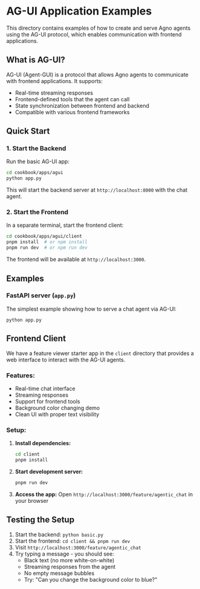 # AG-UI Application Examples

This directory contains examples of how to create and serve Agno agents using the AG-UI protocol, which enables communication with frontend applications.

## What is AG-UI?

AG-UI (Agent-GUI) is a protocol that allows Agno agents to communicate with frontend applications. It supports:
- Real-time streaming responses
- Frontend-defined tools that the agent can call
- State synchronization between frontend and backend
- Compatible with various frontend frameworks

## Quick Start

### 1. Start the Backend

Run the basic AG-UI app:

```bash
cd cookbook/apps/agui
python app.py
```

This will start the backend server at `http://localhost:8000` with the chat agent.

### 2. Start the Frontend

In a separate terminal, start the frontend client:

```bash
cd cookbook/apps/agui/client
pnpm install  # or npm install
pnpm run dev  # or npm run dev
```

The frontend will be available at `http://localhost:3000`.

## Examples

### FastAPI server  (`app.py`)

The simplest example showing how to serve a chat agent via AG-UI:

```
python app.py
```

## Frontend Client

We have a feature viewer starter app in the `client` directory that provides a web interface to interact with the AG-UI agents.

### Features:
- Real-time chat interface
- Streaming responses
- Support for frontend tools
- Background color changing demo
- Clean UI with proper text visibility

### Setup:

1. **Install dependencies:**
   ```bash
   cd client
   pnpm install
   ```

2. **Start development server:**
   ```bash
   pnpm run dev
   ```

3. **Access the app:**
   Open `http://localhost:3000/feature/agentic_chat` in your browser

## Testing the Setup

1. Start the backend: `python basic.py`
2. Start the frontend: `cd client && pnpm run dev`
3. Visit `http://localhost:3000/feature/agentic_chat`
4. Try typing a message - you should see:
   - Black text (no more white-on-white)
   - Streaming responses from the agent
   - No empty message bubbles
   - Try: "Can you change the background color to blue?"
